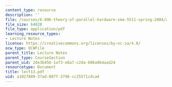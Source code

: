 ```yaml
---
content_type: resource
description: ''
file: /courses/6-896-theory-of-parallel-hardware-sma-5511-spring-2004/a102788937ad807f3796cc25571cdca4_lect13.pdf
file_size: 64828
file_type: application/pdf
learning_resource_types:
- Lecture Notes
license: https://creativecommons.org/licenses/by-nc-sa/4.0/
ocw_type: OCWFile
parent_title: Lecture Notes
parent_type: CourseSection
parent_uid: 2de3b456-1af3-e8a7-c2da-606a9b4aad24
resourcetype: Document
title: lect13.pdf
uid: a1027889-37ad-807f-3796-cc25571cdca4
---
```

